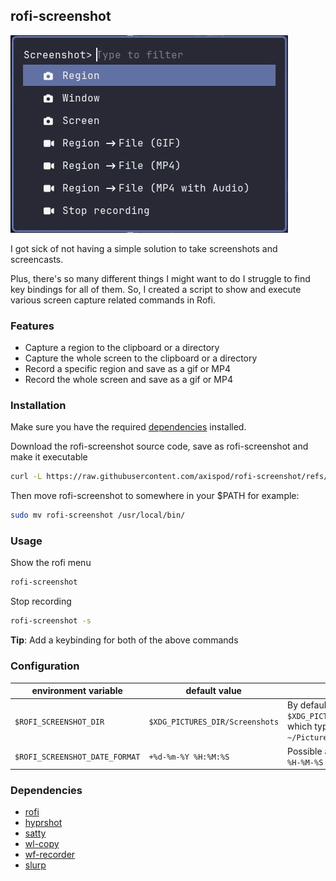 ## rofi-screenshot

![Example](https://raw.githubusercontent.com/axispod/rofi-screenshot/refs/heads/master/rofi-screenshot.gif)

I got sick of not having a simple solution to take screenshots and screencasts.

Plus, there's so many different things I might want to do I struggle to find key bindings for all of them. So, I created a script to show and execute various screen capture related commands in Rofi.

### Features

* Capture a region to the clipboard or a directory
* Capture the whole screen to the clipboard or a directory
* Record a specific region and save as a gif or MP4
* Record the whole screen and save as a gif or MP4

### Installation

Make sure you have the required [dependencies](#dependencies) installed.

Download the rofi-screenshot source code, save as rofi-screenshot and make it executable

```bash
curl -L https://raw.githubusercontent.com/axispod/rofi-screenshot/refs/heads/master/rofi-screenshot > rofi-screenshot && chmod u+x rofi-screenshot
```

Then move rofi-screenshot to somewhere in your $PATH for example:

```bash
sudo mv rofi-screenshot /usr/local/bin/
```

### Usage

Show the rofi menu

```bash
rofi-screenshot
```

Stop recording

```bash
rofi-screenshot -s
```

**Tip**: Add a keybinding for both of the above commands

### Configuration

| environment variable           | default value                   |                                                                                                                     |
| ------------------------------ | ------------------------------- | ------------------------------------------------------------------------------------------------------------------- |
| `$ROFI_SCREENSHOT_DIR`         | `$XDG_PICTURES_DIR/Screenshots` | By default files will be stored in `$XDG_PICTURES_DIR/Screenshots`, which typically means `~/Pictures/Screenshots`. |
| `$ROFI_SCREENSHOT_DATE_FORMAT` | `+%d-%m-%Y %H:%M:%S`            | Possible alternative: `+%Y-%m-%d-%H-%M-%S`                                                                          |

### Dependencies

* [rofi](https://github.com/davatorium/rofi)
* [hyprshot](https://github.com/Gustash/Hyprshot)
* [satty](https://github.com/gabm/Satty)
* [wl-copy](https://github.com/bugaevc/wl-clipboard)
* [wf-recorder](https://github.com/ammen99/wf-recorder)
* [slurp](https://github.com/emersion/slurp)

